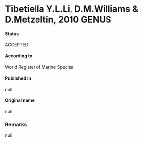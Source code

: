 Tibetiella Y.L.Li, D.M.Williams & D.Metzeltin, 2010 GENUS
=======

#### Status
ACCEPTED

#### According to
World Register of Marine Species

#### Published in
null

#### Original name
null

### Remarks
null